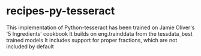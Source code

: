 # recipes-py-tesseract

This implementation of Python-tesseract has been trained on Jamie Oliver's '5 Ingredients' cookbook
It builds on eng.trainddata from the tessdata_best trained models
It includes support for proper fractions, which are not included by default

